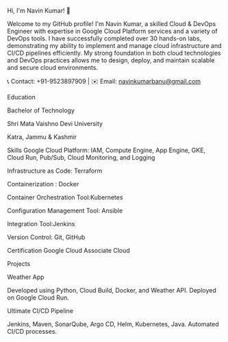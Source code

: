 Hi, I'm Navin Kumar! 👋

Welcome to my GitHub profile! I'm Navin Kumar, a skilled Cloud & DevOps Engineer with expertise in Google Cloud Platform services and a variety of DevOps tools. I have successfully completed over 30 hands-on labs, demonstrating my ability to implement and manage cloud infrastructure and CI/CD pipelines efficiently. My strong foundation in both cloud technologies and DevOps practices allows me to design, deploy, and maintain scalable and secure cloud environments.

📞 Contact: +91-9523897909 | ✉️ Email: navinkumarbanu@gmail.com

Education

Bachelor of Technology

Shri Mata Vaishno Devi University

Katra, Jammu & Kashmir

Skills
Google Cloud Platform: IAM, Compute Engine, App Engine, GKE, Cloud Run, Pub/Sub, Cloud Monitoring, and Logging

Infrastructure as Code: Terraform

Containerization : Docker

Container Orchestration Tool:Kubernetes

Configuration Management Tool: Ansible

Integration Tool:Jenkins

Version Control: Git, GitHub

Certification
Google Cloud Associate Cloud

Projects

Weather App

Developed using Python, Cloud Build, Docker, and Weather API.
Deployed on Google Cloud Run.

Ultimate CI/CD Pipeline

Jenkins, Maven, SonarQube, Argo CD, Helm, Kubernetes, Java.
Automated CI/CD processes.
